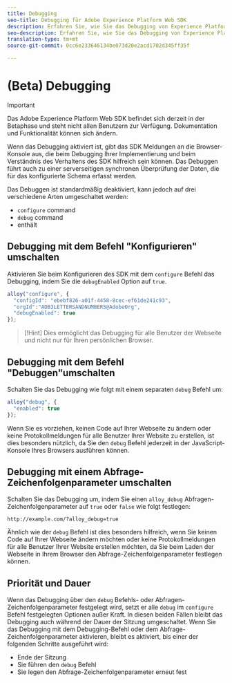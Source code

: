 ```yaml
---
title: Debugging
seo-title: Debugging für Adobe Experience Platform Web SDK
description: Erfahren Sie, wie Sie das Debugging von Experience Platform Web SDK umschalten
seo-description: Erfahren Sie, wie Sie das Debugging von Experience Platform Web SDK umschalten
translation-type: tm+mt
source-git-commit: 0cc6e233646134be073d20e2acd1702d345ff35f

---
```



# (Beta) Debugging

>[!IMPORTANT]
>
>Das Adobe Experience Platform Web SDK befindet sich derzeit in der Betaphase und steht nicht allen Benutzern zur Verfügung. Dokumentation und Funktionalität können sich ändern.

Wenn das Debugging aktiviert ist, gibt das SDK Meldungen an die Browser-Konsole aus, die beim Debugging Ihrer Implementierung und beim Verständnis des Verhaltens des SDK hilfreich sein können. Das Debuggen führt auch zu einer serverseitigen synchronen Überprüfung der Daten, die für das konfigurierte Schema erfasst werden.

Das Debuggen ist standardmäßig deaktiviert, kann jedoch auf drei verschiedene Arten umgeschaltet werden:

* `configure` command
* `debug` command
* enthält

## Debugging mit dem Befehl &quot;Konfigurieren&quot; umschalten

Aktivieren Sie beim Konfigurieren des SDK mit dem `configure` Befehl das Debugging, indem Sie die `debugEnabled` Option auf `true`.

```javascript
alloy("configure", {
  "configId": "ebebf826-a01f-4458-8cec-ef61de241c93",
  "orgId":"ADB3LETTERSANDNUMBERS@AdobeOrg",
  "debugEnabled": true
});
```

>[!Hint]
>Dies ermöglicht das Debugging für alle Benutzer der Webseite und nicht nur für Ihren persönlichen Browser.

## Debugging mit dem Befehl &quot;Debuggen&quot;umschalten

Schalten Sie das Debugging wie folgt mit einem separaten `debug` Befehl um:

```javascript
alloy("debug", {
  "enabled": true
});
```

Wenn Sie es vorziehen, keinen Code auf Ihrer Webseite zu ändern oder keine Protokollmeldungen für alle Benutzer Ihrer Website zu erstellen, ist dies besonders nützlich, da Sie den `debug` Befehl jederzeit in der JavaScript-Konsole Ihres Browsers ausführen können.

## Debugging mit einem Abfrage-Zeichenfolgenparameter umschalten

Schalten Sie das Debugging um, indem Sie einen `alloy_debug` Abfragen-Zeichenfolgenparameter auf `true` oder `false` wie folgt festlegen:

```HTTP
http://example.com/?alloy_debug=true
```

Ähnlich wie der `debug` Befehl ist dies besonders hilfreich, wenn Sie keinen Code auf Ihrer Webseite ändern möchten oder keine Protokollmeldungen für alle Benutzer Ihrer Website erstellen möchten, da Sie beim Laden der Webseite in Ihrem Browser den Abfrage-Zeichenfolgenparameter festlegen können.

## Priorität und Dauer

Wenn das Debugging über den `debug` Befehls- oder Abfragen-Zeichenfolgenparameter festgelegt wird, setzt er alle `debug` im `configure` Befehl festgelegten Optionen außer Kraft. In diesen beiden Fällen bleibt das Debugging auch während der Dauer der Sitzung umgeschaltet. Wenn Sie das Debugging mit dem Debugging-Befehl oder dem Abfrage-Zeichenfolgenparameter aktivieren, bleibt es aktiviert, bis einer der folgenden Schritte ausgeführt wird:

* Ende der Sitzung
* Sie führen den `debug` Befehl
* Sie legen den Abfrage-Zeichenfolgenparameter erneut fest
